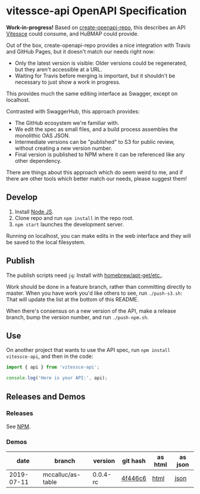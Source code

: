 # vitessce-api OpenAPI Specification

**Work-in-progress!** Based on [create-openapi-repo](https://github.com/Redocly/create-openapi-repo),
this describes an API [Vitessce](https://github.com/hms-dbmi/vitessce) could consume,
and HuBMAP could provide.

Out of the box, create-openapi-repo provides a nice integration with Travis and GitHub Pages,
but it doesn't match our needs right now:
- Only the latest version is visible: Older versions could be regenerated, but they aren't accessible at a URL.
- Waiting for Travis before merging is important, but it shouldn't be necessary to just show a work in progress.

This provides much the same editing interface as Swagger, except on localhost.

Contrasted with SwaggerHub, this approach provides:
- The GitHub ecosystem we're familiar with.
- We edit the spec as small files, and a build process assembles the monolithic OAS JSON.
- Intermediate versions can be "published" to S3 for public review, without creating a new version number.
- Final version is published to NPM where it can be referenced like any other dependency.

There are things about this approach which do seem weird to me,
and if there are other tools which better match our needs, please suggest them!

## Develop

1. Install [Node JS](https://nodejs.org/).
2. Clone repo and run `npm install` in the repo root.
3. `npm start` launches the development server.

Running on localhost, you can make edits in the web interface and they will be saved to the local filesystem.

## Publish

The publish scripts need `jq`: Install with [homebrew/apt-get/etc.](https://stedolan.github.io/jq/download/).

Work should be done in a feature branch, rather than committing directly to master.
When you have work you'd like others to see, run `./push-s3.sh`:
That will update the list at the bottom of this README.

When there's consensus on a new version of the API, make a release branch, bump the version number,
and run `./push-npm.sh`.

## Use

On another project that wants to use the API spec, run `npm install vitessce-api`,
and then in the code:

```javascript
import { api } from 'vitessce-api';

console.log('Here is your API:', api);
```

## Releases and Demos

### Releases

See [NPM](https://www.npmjs.com/package/vitessce-api).

### Demos

| date | branch | version | git hash | as html | as json |
| ---- | ------ | ------- | -------- | ------- | ------- |
| 2019-07-11 | mccalluc/as-table | 0.0.4-rc | [4f446c6](https://github.com/hms-dbmi/vitessce-api/tree/4f446c6) | [html](https://redocly.github.io/redoc/?url=https://s3.amazonaws.com/vitessce-data/vitessce-api/2019-07-11/4f446c6/openapi.json) | [json](https://s3.amazonaws.com/vitessce-data/vitessce-api/2019-07-11/4f446c6/openapi.json) |
